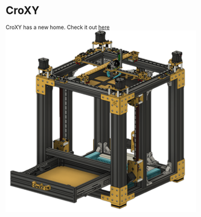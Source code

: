 # CroXY
CroXY has a new home.  Check it out [here](https://github.com/CroXY3D/CroXY)
![Croxy](https://github.com/CroXY3D/CroXY/raw/master/Images/CroXY_Small.png?raw=true)

